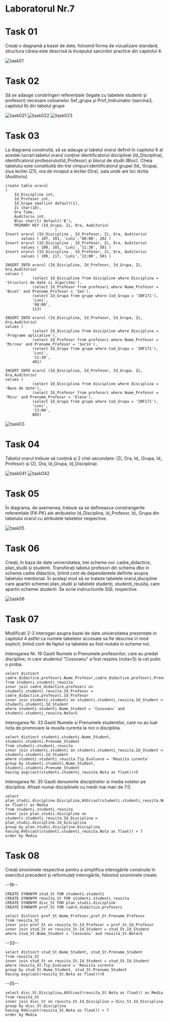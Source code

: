 # Laboratorul Nr.7

# Task 01

Creați o diagramă a bazei de date, folosind forma de vizualizare standard, structura căreia este descrisă la începutul sarcinilor practice din capitolul 4.

![task01](https://github.com/LikaMD/DataBase_SQL/blob/master/Laborator_7/task01.PNG)


# Task 02

Să se adauge constrîngeri referențiale (legate cu tabelele studenti și profesori) necesare coloanelor Sef_grupa și Prof_Indrumator (sarcina3, capitolul 6) din tabelul grupe

![task021](https://github.com/LikaMD/DataBase_SQL/blob/master/Laborator_7/task021.PNG)
![task022](https://github.com/LikaMD/DataBase_SQL/blob/master/Laborator_7/task022.PNG)
![task023](https://github.com/LikaMD/DataBase_SQL/blob/master/Laborator_7/task023.PNG)

# Task 03

La diagrama construită, să se adauge și tabelul orarul definit în capitolul 6 al acestei lucrari:tabelul orarul conține identificatorul disciplinei (ld_Disciplina), identificatorul profesorului(Id_Profesor) și blocul de studii (Bloc). Cheia tabelului este constituită din trei cîmpuri:identificatorul grupei (Id_ Grupa), ziua lectiei (Z1), ora de inceput a lectiei (Ora), sala unde are loc lectia (Auditoriu)

```
create table orarul 
( 
	Id_Disciplina int,
	Id_Profesor int,
	Id_Grupa smallint default(1),
	Zi char(10),
	Ora Time,
    Auditoriu int,
	Bloc char(1) default('B'),
	PRIMARY KEY (Id_Grupa, Zi, Ora, Auditoriu)
					  )
Insert orarul (Id_Disciplina , Id_Profesor, Zi, Ora, Auditoriu)
       values ( 107, 101, 'Luni','08:00', 202 )
Insert orarul (Id_Disciplina , Id_Profesor, Zi, Ora, Auditoriu)
       values ( 108, 101, 'Luni','11:30', 501 )
Insert orarul (Id_Disciplina , Id_Profesor, Zi, Ora, Auditoriu)
       values ( 109, 117, 'Luni','13:00', 501 )

INSERT INTO orarul (Id_Disciplina, Id_Profesor, Id_Grupa, Zi, Ora,Auditoriu)
values (
	        (select Id_Disciplina from discipline where Disciplina = 'Structuri de date si algoritmi'),
	        (select Id_Profesor from profesori where Nume_Profesor = 'Bivol' and Prenume_Profesor = 'Ion'),
		    (select Id_Grupa from grupe where Cod_Grupa = 'INF171'), 
		    'Luni', 
		    '08:00',
		    113)

INSERT INTO orarul (Id_Disciplina, Id_Profesor, Id_Grupa, Zi, Ora,Auditoriu)
values (
	        (select Id_Disciplina from discipline where Disciplina = 'Programe aplicative'),
		    (select Id_Profesor from profesori where Nume_Profesor = 'Mircea' and Prenume_Profesor = 'Sorin'),
		    (select Id_Grupa from grupe where Cod_Grupa = 'INF171'), 
		    'Luni', 
		    '11:30',
		    401)

INSERT INTO orarul (Id_Disciplina, Id_Profesor, Id_Grupa, Zi, Ora,Auditoriu)
values (
	        (select Id_Disciplina from discipline where Disciplina = 'Baze de date'),
		    (select Id_Profesor from profesori where Nume_Profesor = 'Micu' and Prenume_Profesor = 'Elena'),
		    (select Id_Grupa from grupe where Cod_Grupa = 'INF171'), 
		    'Luni', 
		    '13:00',
		    805)
 ```

![task03](https://github.com/LikaMD/DataBase_SQL/blob/master/Laborator_7/task03.PNG)

# Task 04

Tabelul orarul trebuie să conțină și 2 chei secundare: (Zi, Ora, Id_ Grupa, Id_ Profesor) și (Zi, Ora, ld_Grupa, ld_Disciplina).

![task041](https://github.com/LikaMD/DataBase_SQL/blob/master/Laborator_7/task041.PNG)
![task042](https://github.com/LikaMD/DataBase_SQL/blob/master/Laborator_7/task042.PNG)

# Task 05

În diagrama, de asemenea, trebuie sa se defineasca constrangerile referentiale (FK-PK) ale atributelor ld_Disciplina, ld_Profesor, Id_ Grupa din tabelului orarul cu atributele tabelelor respective.

![task05](https://github.com/LikaMD/DataBase_SQL/blob/master/Laborator_7/task05.PNG)


# Task 06

Creați, în baza de date universitatea, trei scheme noi: cadre_didactice, plan_studii și studenti. Transferați tabelul profesori din schema dbo in schema cadre didactice, ținînd cont de dependentele definite asupra tabelului menționat. În același mod să se trateze tabelele orarul,discipline care aparțin schemei plan_studii și tabelele studenți, studenti_reusita, care apartin schemei studenti. Se scrie instructiunile SQL respective.

![task06](https://github.com/LikaMD/DataBase_SQL/blob/master/Laborator_7/task06.PNG)

# Task 07

Modificati 2-3 interogari asupra bazei de date universitatea prezentate in capitolul 4 astfel ca numele tabelelor accesate sa fie descrise in mod explicit, ținînd cont de faptul ca tabelele au fost mutate in scheme noi.

Interogarea Nr. 19 Gasiti Numele si Prenumele profesorilor, care au predat discipline, in care studentul "Cosovanu" a fost respins (nota<5) la cel putin o proba.

```
select distinct cadre_didactice.profesori.Nume_Profesor,cadre_didactice.profesori.Prenume_Profesor
from studenti.studenti_reusita
inner join cadre_didactice.profesori on studenti.studenti_reusita.Id_Profesor = cadre_didactice.profesori.Id_Profesor
inner join studenti.studenti on studenti.studenti_reusita.Id_Student = studenti.studenti.Id_Student
where studenti.studenti.Nume_Student = 'Cosovanu' and studenti.studenti_reusita.Nota<5
```

Interogarea Nr. 33 Gasiti Numele si Prenumele studentilor, care nu au luat nota de promovare la reusita curenta la nici o disciplina.
```
select distinct studenti.studenti.Nume_Student, studenti.studenti.Prenume_Student
from studenti.studenti_reusita
inner join studenti.studenti on studenti.studenti_reusita.Id_Student = studenti.studenti.Id_Student
where studenti.studenti_reusita.Tip_Evaluare = 'Reusita curenta'
group by studenti.studenti.Nume_Student, studenti.studenti.Prenume_Student
having avg(cast(studenti.studenti_reusita.Nota as float))<5
```
Interogarea Nr. 35 Gasiti denumirile disciplinelor si media notelor pe disciplina. Afisati numai disciplinele cu medii mai mari de 7.0.
```
select plan_studii.discipline.Disciplina,AVG(cast(studenti.studenti_reusita.Nota as float)) as Media
from studenti.studenti_reusita
inner join plan_studii.discipline on studenti.studenti_reusita.Id_Disciplina = plan_studii.discipline.Id_Disciplina
group by plan_studii.discipline.Disciplina
having AVG(cast(studenti.studenti_reusita.Nota as float)) > 7
order by Media
```

# Task 08

Creați sinonimele respective pentru a simplifica interogările construite în exercițiul precedent și reformulați interogările, folosind sinonimele create.

--19--
```
CREATE SYNONYM stud_St FOR studenti.studenti
CREATE SYNONYM reusita_St FOR studenti.studenti_reusita
CREATE SYNONYM disc_St FOR plan_studii.discipline
CREATE SYNONYM prof_St FOR cadre_didactice.profesori

select distinct prof_St.Nume_Profesor,prof_St.Prenume_Profesor
from reusita_St
inner join prof_St on reusita_St.Id_Profesor = prof_St.Id_Profesor
inner join stud_St on reusita_St.Id_Student = stud_St.Id_Student
where stud_St.Nume_Student = 'Cosovanu' and reusita_St.Nota<5
```
--33--
```
select distinct stud_St.Nume_Student, stud_St.Prenume_Student
from reusita_St
inner join stud_St on reusita_St.Id_Student = stud_St.Id_Student
where reusita_St.Tip_Evaluare = 'Reusita curenta'
group by stud_St.Nume_Student, stud_St.Prenume_Student
having avg(cast(reusita_St.Nota as float))<5
```

--35--
```
select disc_St.Disciplina,AVG(cast(reusita_St.Nota as float)) as Media
from reusita_St
inner join disc_St on reusita_St.Id_Disciplina = disc_St.Id_Disciplina
group by disc_St.Disciplina
having AVG(cast(reusita_St.Nota as float)) > 7
order by Media
```



